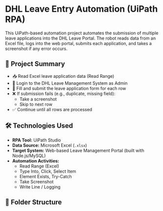# DHL Leave Entry Automation (UiPath RPA)

This UiPath-based automation project automates the submission of multiple leave applications into the DHL Leave Portal. The robot reads data from an Excel file, logs into the web portal, submits each application, and takes a screenshot if any error occurs.

## 🧠 Project Summary

- 📥 Read Excel leave application data (Read Range)
- 🔐 Login to the DHL Leave Management System as Admin
- 📝 Fill and submit the leave application form for each row
- ❌ If submission fails (e.g., duplicate, missing field):
  - Take a screenshot
  - Skip to next row
- ✅ Continue until all rows are processed

## 🛠 Technologies Used

- **RPA Tool:** UiPath Studio
- **Data Source:** Microsoft Excel (`.xlsx`)
- **Target System:** Web-based Leave Management Portal (built with Node.js/MySQL)
- **Automation Activities:**
  - Read Range (Excel)
  - Type Into, Click, Select Item
  - Element Exists, Try-Catch
  - Take Screenshot
  - Write Line / Logging

## 📂 Folder Structure

